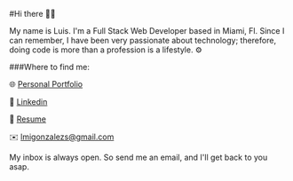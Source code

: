 #Hi there 👋🏼

My name is Luis. I'm a Full Stack Web Developer based in Miami, Fl. Since I can remember, I have been very passionate about technology; therefore, doing code is more than a profession is a lifestyle. ⚙️

###Where to find me:



🌐  [Personal Portfolio](https://luisgonzalezdev.org/)

👤  [Linkedin](https://www.linkedin.com/in/lmigonzalezs/)

 📝 [Resume](https://docs.google.com/document/d/1mnZPB6Qfl4uaNQeSTo_G3aDQ3JVjM-tS/edit?usp=sharing&ouid=100938195343235588682&rtpof=true&sd=true)

 ✉️ lmigonzalezs@gmail.com


 My inbox is always open. So send me an email, and I'll get back to you asap.

